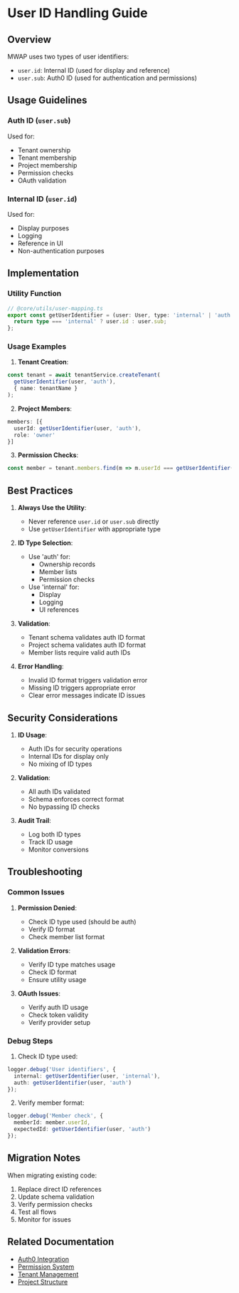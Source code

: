 # User ID Handling Guide

## Overview

MWAP uses two types of user identifiers:
- `user.id`: Internal ID (used for display and reference)
- `user.sub`: Auth0 ID (used for authentication and permissions)

## Usage Guidelines

### Auth ID (`user.sub`)
Used for:
- Tenant ownership
- Tenant membership
- Project membership
- Permission checks
- OAuth validation

### Internal ID (`user.id`)
Used for:
- Display purposes
- Logging
- Reference in UI
- Non-authentication purposes

## Implementation

### Utility Function
```typescript
// @core/utils/user-mapping.ts
export const getUserIdentifier = (user: User, type: 'internal' | 'auth' = 'internal'): string => {
  return type === 'internal' ? user.id : user.sub;
};
```

### Usage Examples

1. **Tenant Creation**:
```typescript
const tenant = await tenantService.createTenant(
  getUserIdentifier(user, 'auth'),
  { name: tenantName }
);
```

2. **Project Members**:
```typescript
members: [{
  userId: getUserIdentifier(user, 'auth'),
  role: 'owner'
}]
```

3. **Permission Checks**:
```typescript
const member = tenant.members.find(m => m.userId === getUserIdentifier(user, 'auth'));
```

## Best Practices

1. **Always Use the Utility**:
   - Never reference `user.id` or `user.sub` directly
   - Use `getUserIdentifier` with appropriate type

2. **ID Type Selection**:
   - Use 'auth' for:
     - Ownership records
     - Member lists
     - Permission checks
   - Use 'internal' for:
     - Display
     - Logging
     - UI references

3. **Validation**:
   - Tenant schema validates auth ID format
   - Project schema validates auth ID format
   - Member lists require valid auth IDs

4. **Error Handling**:
   - Invalid ID format triggers validation error
   - Missing ID triggers appropriate error
   - Clear error messages indicate ID issues

## Security Considerations

1. **ID Usage**:
   - Auth IDs for security operations
   - Internal IDs for display only
   - No mixing of ID types

2. **Validation**:
   - All auth IDs validated
   - Schema enforces correct format
   - No bypassing ID checks

3. **Audit Trail**:
   - Log both ID types
   - Track ID usage
   - Monitor conversions

## Troubleshooting

### Common Issues

1. **Permission Denied**:
   - Check ID type used (should be auth)
   - Verify ID format
   - Check member list format

2. **Validation Errors**:
   - Verify ID type matches usage
   - Check ID format
   - Ensure utility usage

3. **OAuth Issues**:
   - Verify auth ID usage
   - Check token validity
   - Verify provider setup

### Debug Steps

1. Check ID type used:
```typescript
logger.debug('User identifiers', {
  internal: getUserIdentifier(user, 'internal'),
  auth: getUserIdentifier(user, 'auth')
});
```

2. Verify member format:
```typescript
logger.debug('Member check', {
  memberId: member.userId,
  expectedId: getUserIdentifier(user, 'auth')
});
```

## Migration Notes

When migrating existing code:
1. Replace direct ID references
2. Update schema validation
3. Verify permission checks
4. Test all flows
5. Monitor for issues

## Related Documentation

- [Auth0 Integration](./auth0-integration.md)
- [Permission System](./permissions.md)
- [Tenant Management](./tenant-management.md)
- [Project Structure](./project-structure.md)